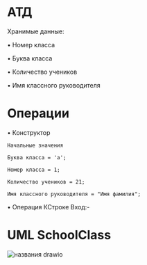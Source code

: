 # АТД
Хранимые данные:

•	Номер класса

•	Буква класса

•	Количество учеников

•	Имя классного руководителя

# Операции
•	Конструктор

    Начальные значения
    
    Буква класса = 'а';
    
    Номер класса = 1;
    
    Количество учеников = 21;
    
    Имя классного руководителя = "Имя фамилия";
•	Операция КСтроке Вход:-

    
    
# UML SchoolClass

![названия drawio](https://github.com/Apo1on/Class/assets/147008115/5ccf9d4f-01c0-4a27-8a7a-01cf6a1e5c8f)


